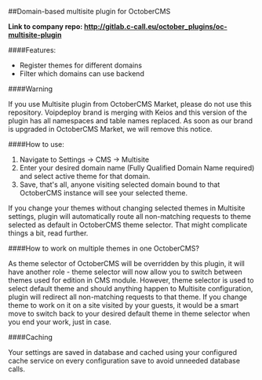 ##Domain-based multisite plugin for OctoberCMS

**Link to company repo: http://gitlab.c-call.eu/october_plugins/oc-multisite-plugin**

####Features:
- Register themes for different domains
- Filter which domains can use backend

####Warning

If you use Multisite plugin from OctoberCMS Market, please do not use this repository. Voipdeploy brand is merging with Keios and this version of the plugin has all namespaces and table names replaced. As soon as our brand is upgraded in OctoberCMS Market, we will remove this notice.

####How to use:

1. Navigate to Settings -> CMS -> Multisite
2. Enter your desired domain name (Fully Qualified Domain Name required) and select active theme for that domain.
3. Save, that's all, anyone visiting selected domain bound to that OctoberCMS instance will see your selected theme.

If you change your themes without changing selected themes in Multisite settings, plugin will automatically route all non-matching requests to theme selected as default in OctoberCMS theme selector. That might complicate things a bit, read further.

####How to work on multiple themes in one OctoberCMS?

As theme selector of OctoberCMS will be overridden by this plugin, it will have another role - theme selector will now allow you to switch between themes used for edition in CMS module. However, theme selector is used to select default theme and should anything happen to Multisite configuration, plugin will redirect all non-matching requests to that theme. If you change theme to work on it on a site visited by your guests, it would be a smart move to switch back to your desired default theme in theme selector when you end your work, just in case.


####Caching

Your settings are saved in database and cached using your configured cache service on every configuration save to avoid unneeded database calls.
